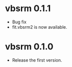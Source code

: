 # vbsrm 0.1.1

* Bug fix
* fit.vbsrm2 is now available.

# vbsrm 0.1.0

* Release the first version.
